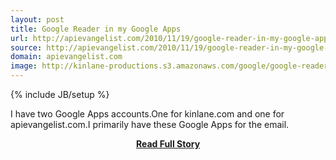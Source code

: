 ```yaml
---
layout: post
title: Google Reader in my Google Apps
url: http://apievangelist.com/2010/11/19/google-reader-in-my-google-apps/
source: http://apievangelist.com/2010/11/19/google-reader-in-my-google-apps/
domain: apievangelist.com
image: http://kinlane-productions.s3.amazonaws.com/google/google-reader-icons.jpg
---
```

{% include JB/setup %}<p>I have two Google Apps accounts.One for kinlane.com and one for apievangelist.com.I primarily have these Google Apps for the email.</p>
<center><p><a href="http://apievangelist.com/2010/11/19/google-reader-in-my-google-apps/" style='padding:25px; font-sze:18px; font-weight: bold;'>Read Full Story</a></p></center>
